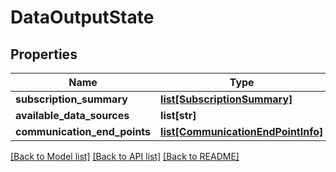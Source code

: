 # DataOutputState

## Properties
Name | Type | Description | Notes
------------ | ------------- | ------------- | -------------
**subscription_summary** | [**list[SubscriptionSummary]**](SubscriptionSummary.md) |  | [optional] 
**available_data_sources** | **list[str]** |  | [optional] 
**communication_end_points** | [**list[CommunicationEndPointInfo]**](CommunicationEndPointInfo.md) |  | [optional] 

[[Back to Model list]](../README.md#documentation-for-models) [[Back to API list]](../README.md#documentation-for-api-endpoints) [[Back to README]](../README.md)


